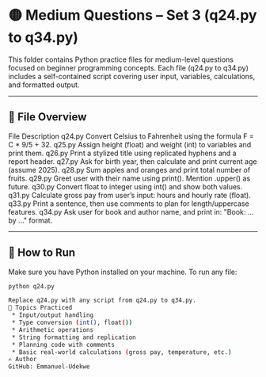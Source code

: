# 🟡 Medium Questions – Set 3 (q24.py to q34.py)

This folder contains Python practice files for medium-level questions focused on beginner programming concepts. Each file (q24.py to q34.py) includes a self-contained script covering user input, variables, calculations, and formatted output.


---

## 📁 File Overview

File	Description
q24.py	Convert Celsius to Fahrenheit using the formula F = C * 9/5 + 32.
q25.py	Assign height (float) and weight (int) to variables and print them.
q26.py	Print a stylized title using replicated hyphens and a report header.
q27.py	Ask for birth year, then calculate and print current age (assume 2025).
q28.py	Sum apples and oranges and print total number of fruits.
q29.py	Greet user with their name using print(). Mention .upper() as future.
q30.py	Convert float to integer using int() and show both values.
q31.py	Calculate gross pay from user’s input: hours and hourly rate (float).
q33.py	Print a sentence, then use comments to plan for length/uppercase features.
q34.py	Ask user for book and author name, and print in: "Book: ... by ..." format.

---

## 🚀 How to Run

Make sure you have Python installed on your machine. To run any file:

```bash
python q24.py

Replace q24.py with any script from q24.py to q34.py.
📘 Topics Practiced
 * Input/output handling
 * Type conversion (int(), float())
 * Arithmetic operations
 * String formatting and replication
 * Planning code with comments
 * Basic real-world calculations (gross pay, temperature, etc.)
✍ Author
GitHub: Emmanuel-Udekwe